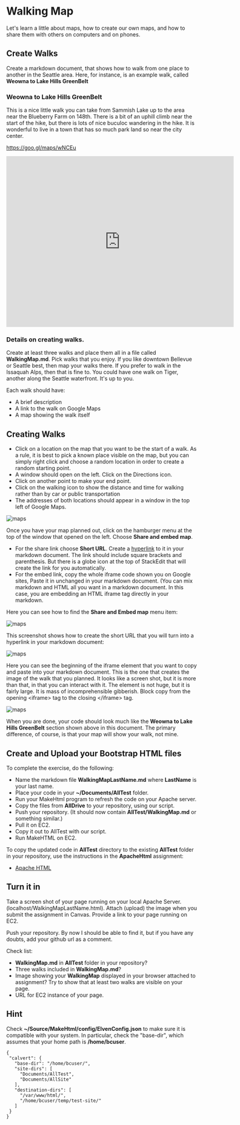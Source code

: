 # Walking Map

Let's learn a little about maps, how to create our own maps, and how to share them with others on computers and on phones.

## Create Walks

Create a markdown document, that shows how to walk from one place to another in the Seattle area. Here, for instance, is an example walk, called **Weowna to Lake Hills GreenBelt**

### Weowna to Lake Hills GreenBelt

This is a nice little walk you can take from Sammish Lake up to the area near the Blueberry Farm on 148th. There is a bit of an uphill climb near the start of the hike, but there is lots of nice buculoc wandering in the hike. It is wonderful to live in a town that has so much park land so near the city center.

https://goo.gl/maps/wNCEu

<iframe src="https://www.google.com/maps/embed?pb=!1m29!1m12!1m3!1d5380.671222853524!2d-122.12670515651318!3d47.600163507515184!2m3!1f0!2f0!3f0!3m2!1i1024!2i768!4f13.1!4m14!1i0!3e2!4m5!1s0x0%3A0xab5fa3ebbf6e1351!2sLake+Hills+GreenBelt+Park!3m2!1d47.598918999999995!2d-122.13367!4m5!1s0x54906dd15166e78f%3A0xcc083ee8cc7b4b09!2sWeowna+Park%2C+Bellevue%2C+WA+98008!3m2!1d47.603766!2d-122.11379199999999!5e0!3m2!1sen!2sus!4v1413328922484" width="600" height="450" frameborder="0" style="border:0"></iframe>

### Details on creating walks.

Create at least three walks and place them all in a file called **WalkingMap.md**. Pick walks that you enjoy. If you like downtown Bellevue or Seattle best, then map your walks there. If you prefer to walk in the Issaquah Alps, then that is fine to. You could have one walk on Tiger, another along the Seattle waterfront. It's up to you.

Each walk should have:

- A brief description
- A link to the walk on Google Maps
- A map showing the walk itself

## Creating Walks

 - Click on a location on the map that you want to be the start of a walk. As a rule, it is best to pick a known place visible on the map, but you can simply right click and choose a random location in order to create a random starting point.
 - A window should open on the left. Click on the Directions icon.
 - Click on another point to make your end point.
 - Click on the walking icon to show the distance and time for walking rather than by car or public transportation
 - The addresses of both locations should appear in a window in the top left of Google Maps.

![maps](https://drive.google.com/uc?export=view&id=0B25UTAlOfPRGUWEweUM1WUVLOTA)

Once you have your map planned out, click on the hamburger menu at the top of the window that opened on the left. Choose **Share and embed map**.

 - For the share link choose **Short URL**. Create a [hyperlink](https://goo.gl/maps/89Whj) to it in your markdown document. The link should include square brackets and parenthesis. But there is a globe icon at the top of StackEdit that will create the link for you automatically.
 - For the embed link, copy the whole iframe code shown you on Google sites, Paste it in unchanged in your markdown document. (You can mix markdown and HTML all you want in a markdown document. In this case, you are embedding an HTML iframe tag directly in your markdown.

Here you can see how to find the **Share and Embed map** menu item:

![maps](https://s3.amazonaws.com/bucket01.elvenware.com/images/WalkingMapShareEmbed.png)

This screenshot shows how to create the short URL that you will turn into a hyperlink in your markdown document:

![maps](https://drive.google.com/uc?export=view&id=0B25UTAlOfPRGTW91MHp0WTN2dlE)

Here you can see the beginning of the iframe element that you want to copy and paste into your markdown document. This is the one that creates the image of the walk that you planned. It looks like a screen shot, but it is more than that, in that you can interact with it. The element is not huge, but it is fairly large. It is mass of incomprehensible gibberish. Block copy from the opening &lt;iframe&gt; tag to the closing &lt;/iframe&gt; tag.

![maps](https://drive.google.com/uc?export=view&id=0B25UTAlOfPRGQXdaQVBWU0lQRGM)

When you are done, your code should look much like the  **Weowna to Lake Hills GreenBelt** section shown above in this document. The primary difference, of course, is that your map will show your walk, not mine.

## Create and Upload your Bootstrap HTML files

To complete the exercise, do the following:

- Name the markdown file **WalkingMapLastName.md** where **LastName** is your last name.
- Place your code in your **~/Documents/AllTest** folder.
- Run your MakeHtml program to refresh the code on your Apache server.
- Copy the files from **AllDrive** to your repository, using our script.
- Push your repository. (It should now contain **AllTest/WalkingMap.md** or something similar.)
- Pull it on EC2.
- Copy it out to AllTest with our script.
- Run MakeHTML on EC2.

To copy the updated code in **AllTest** directory to the existing **AllTest** folder in your repository, use the instructions in the **ApacheHtml** assignment:

- [Apache HTML](http://www.ccalvert.net/books/CloudNotes/Assignments/ApacheHtml.html#apache-helpers)

## Turn it in

Take a screen shot of your page running on your local Apache Server. (localhost/WalkingMapLastName.html). Attach (upload) the image when you submit the assignment in Canvas. Provide a link to your page running on EC2.

Push your repository. By now I should be able to find it, but if you have any doubts, add your github url as a comment.

Check list:

- **WalkingMap.md** in **AllTest** folder in your repository?
- Three walks included in **WalkingMap.md**?
- Image showing your **WalkingMap** displayed in your browser attached to assignment? Try to show that at least two walks are visible on your page.
- URL for EC2 instance of your page.


## Hint

Check **~/Source/MakeHtml/config/ElvenConfig.json** to make sure it is compatible with your system. In particular, check the "base-dir", which assumes that your home path is **/home/bcuser**.

```
{
 "calvert": {
   "base-dir": "/home/bcuser/",
   "site-dirs": [
     "Documents/AllTest",
     "Documents/AllSite"
   ],
   "destination-dirs": [
     "/var/www/html/",
     "/home/bcuser/temp/test-site/"
   ]
 }
}
```
